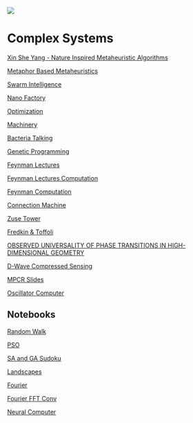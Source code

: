 <img src ='https://upload.wikimedia.org/wikipedia/commons/3/31/2018_Map_of_the_Complexity_Sciences_HD.jpg'>

# Complex Systems
[Xin She Yang - Nature Inspired Metaheuristic Algorithms](https://www.amazon.com/Nature-Inspired-Metaheuristic-Algorithms-Xin-She-Yang/dp/1905986289?ref_=ast_sto_dp)

[Metaphor Based Metaheuristics](https://en.wikipedia.org/wiki/List_of_metaphor-based_metaheuristics)

[Swarm Intelligence](https://doc.lagout.org/science/Artificial%20Intelligence/Swarm%20Intelligence/Swarm%20intelligence%20-%20James%20Kennedy.pdf)

[Nano Factory](https://archive.org/details/NanoFactory)

[Optimization](https://github.com/williamedwardhahn/ComplexSystems/blob/main/Optimization.pdf)

[Machinery](https://github.com/williamedwardhahn/ComplexSystems/blob/main/MachineryLife.pdf)

[Bacteria Talking](https://www.youtube.com/watch?v=KXWurAmtf78)

[Genetic Programming](https://www.youtube.com/watch?v=tTMpKrKkYXo)

[Feynman Lectures](https://www.youtube.com/watch?v=EKWGGDXe5MA)

[Feynman Lectures Computation](https://archive.org/details/feynmanlectureso0000feyn_o9v9/page/n9/mode/2up)

[Feynman Computation](https://www.amazon.com/Feynman-Computation-Frontiers-Physics-Anthony/dp/081334039X)

[Connection Machine](https://youtube.com/playlist?list=PLWmIsQcAzRkqo1PebLbdm6o9qRAy8mvD2)

[Zuse Tower](http://zuse.zib.de/helixTower)

[Fredkin & Toffoli](http://web.archive.org/web/20061017232512/http://www.digitalphilosophy.org/download_documents/ConservativeLogic.pdf)

[OBSERVED UNIVERSALITY OF PHASE TRANSITIONS IN
HIGH-DIMENSIONAL GEOMETRY](https://arxiv.org/pdf/0906.2530.pdf)

[D-Wave Compressed Sensing](https://www.youtube.com/watch?v=NI0g41RWf-8)

[MPCR Slides](https://docs.google.com/presentation/d/1lm0js_HbE_wC5dC-dyZ3muoyo3tIfiuStXqdzONLIO0/edit#slide=id.g8de7dbd2b_10)

[Oscillator Computer](https://www2.eecs.berkeley.edu/Pubs/TechRpts/2020/EECS-2020-12.pdf)

## Notebooks
[Random Walk](https://colab.research.google.com/drive/1PqagE494INfj4bHWehOujGNIHk6VI9mB?usp=sharing)

[PSO](https://colab.research.google.com/drive/1E-DTi1Det6LR7wLEJavUyrw3ZEUskKBe?usp=sharing)

[SA and GA Sudoku](https://colab.research.google.com/drive/1Xu5aQy73m0eyU134CTazEmcAFKSH4eNY?usp=sharing)

[Landscapes](https://drive.google.com/file/d/19acrbJuCv-evXp41ywIQWSsF0HIyOiZe/view?usp=sharing)

[Fourier](https://colab.research.google.com/drive/1UJ6sSOAO0U-jL1nLKqF9rnurbEEaRPGC?usp=sharing)

[Fourier FFT Conv](https://colab.research.google.com/drive/1-6eSSeR1mWRPNXRck4m8rHV4cVAsyYNL?usp=sharing)

[Neural Computer](https://colab.research.google.com/drive/1RLCNtXpQsZWqExiVilH3wf4xMRskj75H?usp=sharing)


